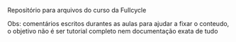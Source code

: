 Repositório para arquivos do curso da Fullcycle

Obs: comentários escritos durantes as aulas para ajudar a fixar o conteudo, o objetivo não é ser tutorial completo nem documentação exata de tudo
